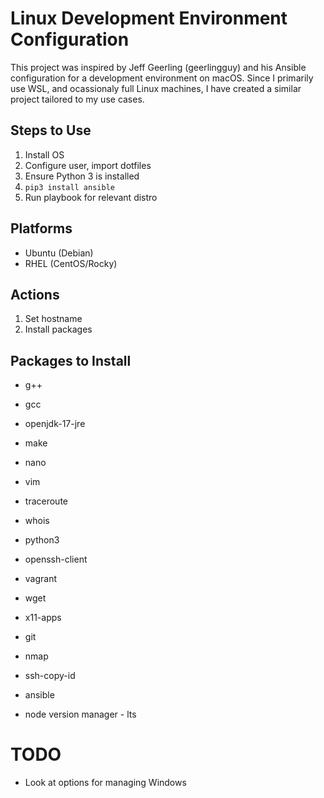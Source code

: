 # Linux Development Environment Configuration
This project was inspired by Jeff Geerling (geerlingguy) and his Ansible configuration for a development environment on macOS. Since I primarily use WSL, and ocassionaly full Linux machines, I have created a similar project tailored to my use cases.

## Steps to Use
1. Install OS
2. Configure user, import dotfiles
3. Ensure Python 3 is installed
4. ```pip3 install ansible```
5. Run playbook for relevant distro

## Platforms
- Ubuntu (Debian)
- RHEL (CentOS/Rocky)


## Actions
1. Set hostname
2. Install packages


## Packages to Install
- g++
- gcc
- openjdk-17-jre
- make
- nano
- vim
- traceroute
- whois
- python3
- openssh-client
- vagrant
- wget
- x11-apps
- git
- nmap
- ssh-copy-id
- ansible

- node version manager - lts


# TODO
- Look at options for managing Windows
